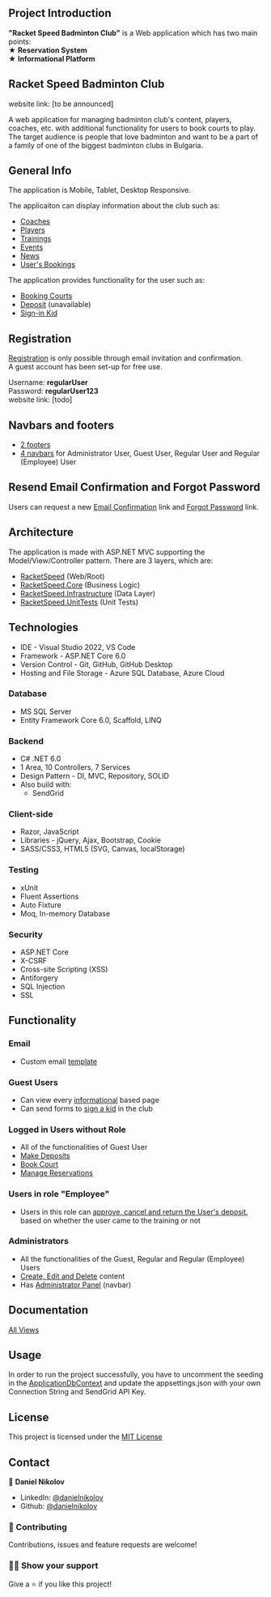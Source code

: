 ## Project Introduction

**"Racket Speed Badminton Club"** is a Web application which has two main points: <br />
   ★ **Reservation System**  <br />
   ★ **Informational Platform**

## Racket Speed Badminton Club

website link: [to be announced] <br />

A web application for managing badminton club's content, players, coaches, etc. with additional functionality for users to book courts to play. <br />
The target audience is people that love badminton and want to be a part of a family of one of the biggest badminton clubs in Bulgaria.
## General Info
The application is Mobile, Tablet, Desktop Responsive.

The applicaiton can display information about the club such as: 
* [Coaches](https://github.com/NikolovDaniel/SoftUniProject/blob/main/Documentation/Views/GuestAndInformationalPages/CoachesPage.png)
* [Players](https://github.com/NikolovDaniel/SoftUniProject/blob/main/Documentation/Views/GuestAndInformationalPages/PlayersPage.png)
* [Trainings](https://github.com/NikolovDaniel/SoftUniProject/blob/main/Documentation/Views/GuestAndInformationalPages/TrainingSchedulePage.png)
* [Events](https://github.com/NikolovDaniel/SoftUniProject/blob/main/Documentation/Views/GuestAndInformationalPages/EventsPage.png)
* [News](https://github.com/NikolovDaniel/SoftUniProject/blob/main/Documentation/Views/GuestAndInformationalPages/NewsPage.png)
* [User's Bookings](https://github.com/NikolovDaniel/SoftUniProject/blob/main/Documentation/Views/RegularUserPages/MyReservationsPage.png)

The application provides functionality for the user such as:
* [Booking Courts](https://github.com/NikolovDaniel/SoftUniProject/blob/main/Documentation/Views/RegularUserPages/BookCourtPage.png)
* [Deposit](https://github.com/NikolovDaniel/SoftUniProject/blob/main/Documentation/Views/RegularUserPages/DepositPage.png) (unavailable)
* [Sign-in Kid](https://github.com/NikolovDaniel/SoftUniProject/blob/main/Documentation/Views/GuestAndInformationalPages/SignFormPage.png)

## Registration
[Registration](https://github.com/NikolovDaniel/SoftUniProject/blob/main/Documentation/Views/AuthenticationPages/RegisterPage.png) is only possible through email invitation and confirmation. <br />
A guest account has been set-up for free use. <br />

Username: **regularUser** <br />
Password: **regularUser123** <br />
website link: [todo] <br />

## Navbars and footers
* [2 footers](https://github.com/NikolovDaniel/SoftUniProject/tree/main/Documentation/Views/Footers)
* [4 navbars](https://github.com/NikolovDaniel/SoftUniProject/tree/main/Documentation/Views/Navbars) for Administrator User, Guest User, Regular User and Regular (Employee) User

## Resend Email Confirmation and Forgot Password
Users can request a new [Email Confirmation](https://github.com/NikolovDaniel/SoftUniProject/blob/main/Documentation/Views/AuthenticationPages/EmailConfirmationResendPage.png) link and [Forgot Password](https://github.com/NikolovDaniel/SoftUniProject/blob/main/Documentation/Views/AuthenticationPages/ForgotPasswordPage.png) link.

## Architecture
The application is made with ASP.NET MVC supporting the Model/View/Controller pattern.
There are 3 layers, which are: 
* [RacketSpeed](https://github.com/NikolovDaniel/SoftUniProject/tree/main/RacketSpeed/RacketSpeed) (Web/Root)
* [RacketSpeed.Core](https://github.com/NikolovDaniel/SoftUniProject/tree/main/RacketSpeed/RacketSpeed.Core) (Business Logic)
* [RacketSpeed.Infrastructure](https://github.com/NikolovDaniel/SoftUniProject/tree/main/RacketSpeed/RacketSpeed.Infrastructure) (Data Layer)
* [RacketSpeed.UnitTests](https://github.com/NikolovDaniel/SoftUniProject/tree/main/RacketSpeed/RacketSpeed.UnitTests) (Unit Tests)

## Technologies
* IDE - Visual Studio 2022, VS Code
* Framework - ASP.NET Core 6.0
* Version Control - Git, GitHub, GitHub Desktop
* Hosting and File Storage - Azure SQL Database, Azure Cloud

### Database 
* MS SQL Server
* Entity Framework Core 6.0, Scaffold, LINQ

### Backend
* C# .NET 6.0
* 1 Area, 10 Controllers, 7 Services
* Design Pattern - DI, MVC, Repository, SOLID
* Also build with:
  * SendGrid
    
### Client-side
* Razor, JavaScript
* Libraries - jQuery, Ajax, Bootstrap, Cookie
* SASS/CSS3, HTML5 (SVG, Canvas, localStorage)

### Testing
* xUnit
* Fluent Assertions
* Auto Fixture
* Moq, In-memory Database

### Security
 * ASP.NET Core
 * X-CSRF
 * Cross-site Scripting (XSS)
 * Antiforgery
 * SQL Injection
 * SSL

## Functionality 
### Email
 - Custom email [template](https://github.com/NikolovDaniel/SoftUniProject/blob/main/Documentation/Views/CustomEmails/EmailTemplate.png)
### Guest Users
 - Can view every [informational](https://github.com/NikolovDaniel/SoftUniProject/tree/main/Documentation/Views/GuestAndInformationalPages) based page
 - Can send forms to [sign a kid](https://github.com/NikolovDaniel/SoftUniProject/blob/main/Documentation/Views/GuestAndInformationalPages/SignFormPage.png) in the club
### Logged in Users without Role
 - All of the functionalities of Guest User
 - [Make Deposits](https://github.com/NikolovDaniel/SoftUniProject/blob/main/Documentation/Views/RegularUserPages/DepositPage.png)
 - [Book Court](https://github.com/NikolovDaniel/SoftUniProject/blob/main/Documentation/Views/RegularUserPages/BookCourtPage.png)
 - [Manage Reservations](https://github.com/NikolovDaniel/SoftUniProject/blob/main/Documentation/Views/RegularUserPages/MyReservationsPage.png)
 ### Users in role "Employee"
  - Users in this role can [approve, cancel and return the User's deposit](https://github.com/NikolovDaniel/SoftUniProject/blob/main/Documentation/Views/EmployeePages/ReservationsToday.png), based on whether the user came to the training or not
 ### Administrators
 - All the functionalities of the Guest, Regular and Regular (Employee) Users
 - [Create, Edit and Delete](https://github.com/NikolovDaniel/SoftUniProject/tree/main/Documentation/Views/AdministratorPages) content
 - Has [Administrator Panel](https://github.com/NikolovDaniel/SoftUniProject/blob/main/Documentation/Views/Navbars/AdministratorNavbar.png) (navbar)

## Documentation

[All Views](https://github.com/NikolovDaniel/SoftUniProject/tree/main/Documentation/Views) 

## Usage
In order to run the project successfully, you have to uncomment the seeding in the [ApplicationDbContext](https://github.com/NikolovDaniel/SoftUniProject/blob/main/RacketSpeed/RacketSpeed.Infrastructure/Data/ApplicationDbContext.cs) and update the appsettings.json with your own Connection String and SendGrid API Key.

## License
This project is licensed under the [MIT License](LICENSE)
  
## Contact
:boy: **Daniel Nikolov**

- LinkedIn: [@danielnikolov](https://www.linkedin.com/in/daniel-nikolov-1090aa233/)
- Github: [@danielnikolov](https://github.com/NikolovDaniel)

### :handshake: Contributing

Contributions, issues and feature requests are welcome!

### :man_astronaut: Show your support

Give a :star: if you like this project!
